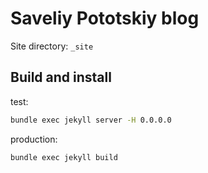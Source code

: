 # Saveliy Pototskiy blog

Site directory: ``_site``

## Build and install
test:
```sh
bundle exec jekyll server -H 0.0.0.0
```

production:
```sh
bundle exec jekyll build
```
